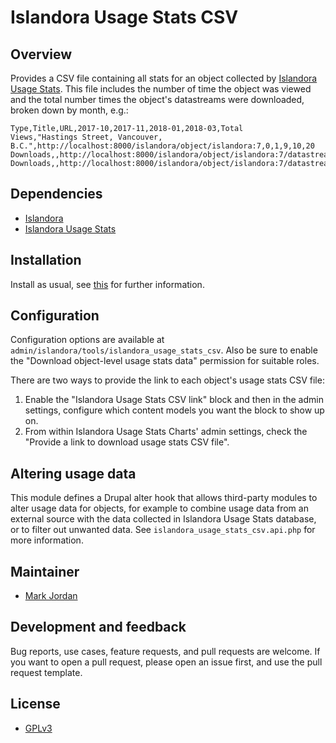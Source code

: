 # Islandora Usage Stats CSV

## Overview

Provides a CSV file containing all stats for an object collected by [Islandora Usage Stats](https://github.com/Islandora/islandora_usage_stats). This file includes the number of time the object was viewed and the total number times the object's datastreams were downloaded, broken down by month, e.g.:

```
Type,Title,URL,2017-10,2017-11,2018-01,2018-03,Total
Views,"Hastings Street, Vancouver, B.C.",http://localhost:8000/islandora/object/islandora:7,0,1,9,10,20
Downloads,,http://localhost:8000/islandora/object/islandora:7/datastream/OBJ/download,0,1,0,1,2
Downloads,,http://localhost:8000/islandora/object/islandora:7/datastream/SPECIALDS/download,5,3,4,2,14
```

## Dependencies

* [Islandora](https://github.com/Islandora/islandora)
* [Islandora Usage Stats](https://github.com/Islandora/islandora_usage_stats)

## Installation

Install as usual, see [this](https://drupal.org/documentation/install/modules-themes/modules-7) for further information.

## Configuration

Configuration options are available at `admin/islandora/tools/islandora_usage_stats_csv`. Also be sure to enable the "Download object-level usage stats data" permission for suitable roles.

There are two ways to provide the link to each object's usage stats CSV file:

1. Enable the "Islandora Usage Stats CSV link" block and then in the admin settings, configure which content models you want the block to show up on.
1. From within Islandora Usage Stats Charts' admin settings, check the "Provide a link to download usage stats CSV file".

## Altering usage data

This module defines a Drupal alter hook that allows third-party modules to alter usage data for objects, for example to combine usage data from an external source with the data collected in Islandora Usage Stats database, or to filter out unwanted data. See `islandora_usage_stats_csv.api.php` for more information.

## Maintainer

* [Mark Jordan](https://github.com/mjordan)

## Development and feedback

Bug reports, use cases, feature requests, and pull requests are welcome. If you want to open a pull request, please open an issue first, and use the pull request template.

## License

* [GPLv3](http://www.gnu.org/licenses/gpl-3.0.txt)
